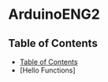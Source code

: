 # ArduinoENG2


## Table of Contents 
* [Table of Contents](#Table-of-Contents)
* [Hello Functions]















